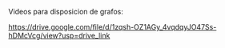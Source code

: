 Videos para disposicion de grafos:

https://drive.google.com/file/d/1zqsh-OZ1AGy_4vqdqyJO47Ss-hDMcVcg/view?usp=drive_link
